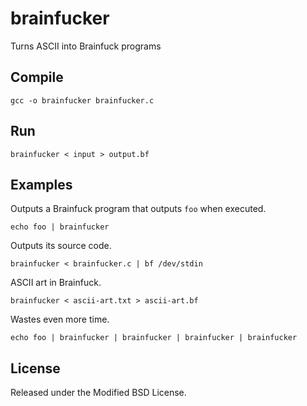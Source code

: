 brainfucker
===========

Turns ASCII into Brainfuck programs

Compile
-------

    gcc -o brainfucker brainfucker.c

Run
---

    brainfucker < input > output.bf

Examples
--------

Outputs a Brainfuck program that outputs `foo` when executed.

    echo foo | brainfucker

Outputs its source code.

    brainfucker < brainfucker.c | bf /dev/stdin

ASCII art in Brainfuck.

    brainfucker < ascii-art.txt > ascii-art.bf

Wastes even more time.

    echo foo | brainfucker | brainfucker | brainfucker | brainfucker

License
-------
Released under the Modified BSD License.
